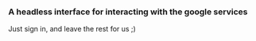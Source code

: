 ### A headless interface for interacting with the google services

Just sign in, and leave the rest for us ;)